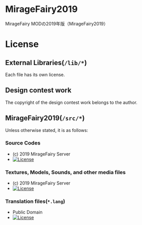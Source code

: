
# MirageFairy2019

MirageFairy MODの2019年版（MirageFairy2019）

# License

## External Libraries(`/lib/*`)

Each file has its own license.

## Design contest work

The copyright of the design contest work belongs to the author.

## MirageFairy2019(`/src/*`)

Unless otherwise stated, it is as follows:

### Source Codes

- (c) 2019 MirageFairy Server
- [![License](https://img.shields.io/badge/License-Apache2-red.svg?style=flat-square)](https://opensource.org/licenses/Apache-2.0)

### Textures, Models, Sounds, and other media files

- (c) 2019 MirageFairy Server
- [![License](https://img.shields.io/badge/License-CC%20BY--SA%203.0-blue.svg?style=flat-square)](https://creativecommons.org/licenses/by-sa/3.0/)

### Translation files(`*.lang`)

- Public Domain
- [![License](https://img.shields.io/badge/License-No%20Restriction-lightgray.svg?style=flat-square)](https://creativecommons.org/publicdomain/zero/1.0/)
